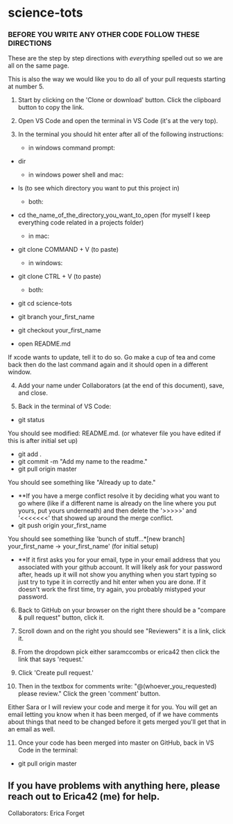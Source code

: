 # science-tots

### BEFORE YOU WRITE ANY OTHER CODE FOLLOW THESE DIRECTIONS

These are the step by step directions with *everything* spelled out so we are all on the same page. 

This is also the way we would like you to do all of your pull requests starting at number 5.

1. Start by clicking on the 'Clone or download' button. Click the clipboard button to copy the link.

2. Open VS Code and open the terminal in VS Code (it's at the very top).

3. In the terminal you should hit enter after all of the following instructions:
   - in windows command prompt: 
- dir
  - in windows power shell and mac:
- ls (to see which directory you want to put this project in)
  
  - both:  
- cd the_name_of_the_directory_you_want_to_open (for myself I keep everything code related in a projects folder)
  
  - in mac:
- git clone COMMAND + V (to paste)
  - in windows:
- git clone CTRL + V (to paste)
  
  - both:    
- git cd science-tots
- git branch your_first_name
- git checkout your_first_name
- open README.md

If xcode wants to update, tell it to do so. Go make a cup of tea and come back then do the last command again and it should open in a different window.

4. Add your name under Collaborators (at the end of this document), save, and close.

5. Back in the terminal of VS Code:
- git status

You should see modified: README.md. (or whatever file you have edited if this is after initial set up)
- git add .
- git commit -m "Add my name to the readme."
- git pull origin master

You should see something like "Already up to date." 
  - **If you have a merge conflict resolve it by deciding what you want to go where (like if a different name is already on the line where you put yours, put yours underneath) and then delete the '>>>>>'  and '<<<<<<<' that showed up around the merge conflict.
- git push origin your_first_name

You should see something like 'bunch of stuff...*[new branch] your_first_name -> your_first_name' (for initial setup)
  - **If it first asks you for your email, type in your email address that you associated with your github account. It will likely ask for your password after, heads up it will not show you anything when you start typing so just try to type it in correctly and hit enter when you are done. If it doesn't work the first time, try again, you probably mistyped your password.  

6. Back to GitHub on your browser on the right there should be a "compare & pull request" button, click it.

7. Scroll down and on the right you should see "Reviewers" it is a link, click it.

8. From the dropdown pick either saramccombs or erica42 then click the link that says 'request.'

9. Click 'Create pull request.'

10. Then in the textbox for comments write: "@(whoever_you_requested) please review." Click the green 'comment' button.

Either Sara or I will review your code and merge it for you. You will get an email letting you know when it has been merged, of if we have comments about things that need to be changed before it gets merged you'll get that in an email as well.

11. Once your code has been merged into master on GitHub, back in VS Code in the terminal: 
- git pull origin master


## If you have problems with anything here, please reach out to Erica42 (me) for help.


Collaborators:
Erica Forget
